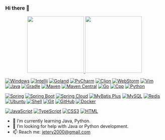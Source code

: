### Hi there 👋
<p align="center">
<a href="https://github.com/Jetery">
  <img height="180em" src="https://github-readme-stats-eight-theta.vercel.app/api?username=Jetery&show_icons=true&theme=algolia&include_all_commits=true&count_private=true"/>
  <img height="180em" src="https://github-readme-stats-eight-theta.vercel.app/api/top-langs/?username=Jetery&layout=compact&langs_count=8&theme=algolia"/>
</a>
</p>

[![Windows](https://img.shields.io/badge/-Windows-0078D6?style=flat-square&logo=windows&logoColor=ffffff)](https://www.microsoft.com/windows/)
[![Intellij](https://img.shields.io/badge/Intellij-Idea-000000?style=flat-square&logo=intellijidea&logoColor=000000)](https://www.jetbrains.com/idea/)
[![Goland](https://img.shields.io/badge/-Goland-000000?style=flat-square&logo=goland&logoColor=ffffff)](https://www.jetbrains.com/go/)
[![PyCharm](https://img.shields.io/badge/-PyCharm-000000?style=flat-square&logo=pycharm&logoColor=ffffff)](https://www.jetbrains.com/pycharm/)
[![Clion](https://img.shields.io/badge/-Clion-000000?style=flat-square&logo=clion&logoColor=ffffff)](https://www.jetbrains.com/clion/)
[![WebStorm](https://img.shields.io/badge/-WebStorm-000000?style=flat-square&logo=webstorm&logoColor=ffffff)](https://www.jetbrains.com/webstorm/)
[![Vim](https://img.shields.io/badge/-Vim-019733?style=flat-square&logo=vim&logoColor=ffffff)](https://www.vim.org/)
[![Java](https://img.shields.io/badge/-Java-007396?style=flat-square&logo=java&logoColor=ffffff)](https://www.java.com/)
[![Gradle](https://img.shields.io/badge/-Gradle-02303A?style=flat-square&logo=gradle&logoColor=ffffff)](https://gradle.org/)
[![Maven](https://img.shields.io/badge/-Maven-C71A36?style=flat-square&logo=apache-maven&logoColor=ffffff)](https://maven.apache.org/)
[![Maven Central](https://img.shields.io/badge/-Maven%20Central-0074bd?style=flat-square&logo=apache-maven&logoColor=ffffff)](https://mvnrepository.com/)
[![Go](https://img.shields.io/badge/-Golang-f05032?style=flat-square&logo=go&logoColor=ffffff)](https://golang.org/)
[![Cpp](https://img.shields.io/badge/-C++-269539?style=flat-square&logo=c%2B%2B&logoColor=ffffff)](https://www.cplusplus.com/)
[![Python](https://img.shields.io/badge/-Python-3776AB?style=flat-square&logo=python&logoColor=ffffff)](https://www.python.org/)

[![Spring](https://img.shields.io/badge/-Spring-6DB33F?style=flat-square&logo=spring&logoColor=ffffff)](https://spring.io/)
[![Spring Boot](https://img.shields.io/badge/-Spring%20Boot-6DB33F?style=flat-square&logo=spring-boot&logoColor=ffffff)](https://spring.io/projects/spring-boot)
[![Spring Cloud](https://img.shields.io/badge/-Spring%20Cloud-6DB33F?style=flat-square&logo=spring&logoColor=ffffff)](https://spring.io/projects/spring-cloud)
[![MyBatis Plus](https://img.shields.io/badge/-MyBatis%20Plus-311C87?style=flat-square&logo=mybatis&logoColor=ffffff)](https://mybatis.plus/)
[![MySQL](https://img.shields.io/badge/-MySQL-4479A1?style=flat-square&logo=MySQL&logoColor=ffffff)](https://www.mysql.com/)
[![Redis](https://img.shields.io/badge/-Redis-D82C20?style=flat-square&logo=Redis&logoColor=ffffff)](https://redis.io/)
[![Ubuntu](https://img.shields.io/badge/-Ubuntu-E95420?style=flat-square&logo=ubuntu&logoColor=ffffff)](https://ubuntu.com/)
[![Shell](https://img.shields.io/badge/-Shell-4EAA25?style=flat-square&logo=gnu%20bash&logoColor=ffffff)](https://en.wikipedia.org/wiki/Shell_script)
[![Git](https://img.shields.io/badge/-Git-%23F05032?style=flat-square&logo=git&logoColor=%23ffffff)](https://git-scm.com/)
[![GitHub](https://img.shields.io/badge/-GitHub-181717?style=flat-square&logo=github&logoColor=ffffff)](https://github.com/)
[![Docker](https://img.shields.io/badge/-Docker-2496ED?style=flat-square&logo=Docker&logoColor=ffffff)](https://www.docker.com/)

[![JavaScript](https://img.shields.io/badge/-JavaScript-F7DF1E?style=flat-square&logo=javascript&logoColor=000000&labelColor=%23F7DF1C&color=%23FFCE5A)](https://www.javascript.com/)
[![TypeScript](https://img.shields.io/badge/-TypeScript-3178C6?style=flat-square&logo=typescript&logoColor=ffffff)](https://www.typescriptlang.org/)
[![CSS3](https://img.shields.io/badge/-CSS3-1572B6?style=flat-square&logo=CSS3&logoColor=ffffff)](https://www.w3schools.com/css/)
[![HTML](https://img.shields.io/badge/-HTML-E34F26?style=flat-square&logo=html&logoColor=ffffff)](https://www.w3schools.com/html/)

- 🌱 I’m currently learning Java, Python.
- 🤔 I’m looking for help with Java or Python development.
- 📫 Reach me: jetery2000@gmail.com

